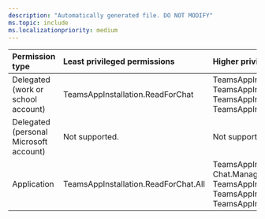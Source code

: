 ```yaml
---
description: "Automatically generated file. DO NOT MODIFY"
ms.topic: include
ms.localizationpriority: medium
---
```


|Permission type|Least privileged permissions|Higher privileged permissions|
|:---|:---|:---|
|Delegated (work or school account)|TeamsAppInstallation.ReadForChat|TeamsAppInstallation.ReadWriteSelfForChat, TeamsAppInstallation.ReadWriteAndConsentForChat, TeamsAppInstallation.ReadWriteAndConsentSelfForChat, TeamsAppInstallation.ReadWriteForChat|
|Delegated (personal Microsoft account)|Not supported.|Not supported.|
|Application|TeamsAppInstallation.ReadForChat.All|TeamsAppInstallation.ReadWriteSelfForChat.All, Chat.Manage.Chat, TeamsAppInstallation.Read.Chat, TeamsAppInstallation.ReadWriteAndConsentForChat.All, TeamsAppInstallation.ReadWriteAndConsentSelfForChat.All, TeamsAppInstallation.ReadWriteForChat.All|

